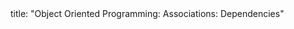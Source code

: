 <frontmatter>
title: "Object Oriented Programming: Associations: Dependencies"
</frontmatter>

<include src="unit-inPage-asFlat.md" boilerplate />

